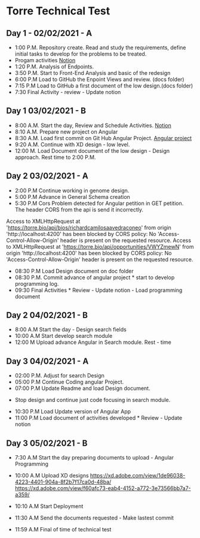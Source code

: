 # Torre Technical Test

## Day 1  -  02/02/2021 - A

* 1:00 P.M. Repository create. Read and study the requirements, define initial tasks to develop for the problems to be treated.
* Progam activities [Notion](https://www.notion.so/208d872b1fd44c65906c3da6579d61a5?v=3ed161451da348c1af59e3e69f575e91 "titulo")
* 1:20 P.M. Analysis of Endpoints. 
* 3:50 P.M. Start to Front-End Analysis and basic of the redesign 
* 6:00 P.M  Load to GitHub the Enpoint Views and review. (docs folder)
* 7:15 P.M  Load to GitHub a first document of the low design.(docs folder) 
* 7:30 Final Activity - review - Update notion  

## Day 1 03/02/2021 - B

* 8:00 A.M. Start the day, Review and Schedule Activities. [Notion](https://www.notion.so/208d872b1fd44c65906c3da6579d61a5?v=3ed161451da348c1af59e3e69f575e91 "Task List")
* 8:10 A.M. Prepare new project on Angular 
* 8:30 A.M. Load first commit on Git Hub Angular Project. [Angular project](https://github.com/richardcmg7/torre_project/tree/dev/Angular/app-torre "Foleder of Angular Project")
* 9:20 A.M. Continue with XD design - low level.
* 12:00 M. Load Document document of the low design - Design approach.  Rest time to 2:00 P.M.

## Day 2 03/02/2021 - A

* 2:00 P.M Continue working in genome design. 
* 5:00 P.M Advance in General Schema creation
* 5:30 P.M Cors Problem detected for Angular petition in GET petition. The header CORS from the api is send it incorrectly. 

Access to XMLHttpRequest at 'https://torre.bio/api/bios/richardcamilosaavedraconeo' from origin 'http://localhost:4200' has been blocked by CORS policy: No 'Access-Control-Allow-Origin' header is present on the requested resource.
Access to XMLHttpRequest at 'https://torre.bio/api/opportunities/VWYZmewN' from origin 'http://localhost:4200' has been blocked by CORS policy: No 'Access-Control-Allow-Origin' header is present on the requested resource.
* 08:30 P.M  Load Design document on doc folder
* 08:30 P.M. Commit advance of angular project * start to develop programming log.
* 09:30 Final Activities * Review - Update notion  - Load programming document

## Day 2 04/02/2021 - B

* 8:00 A.M Start the day - Design search fields
* 10:00 A.M Start develop search module
* 12:00 M Upload advance Angular in Search module. Rest - time

## Day 3 04/02/2021 - A

* 02:00 P.M. Adjust for search Design
* 05:00 P.M  Continue Coding angular Project.
* 07:00 P.M  Update Readme and load Design document.
- Stop design and continue just code focusing in search module.
* 10:30 P.M Load Update version of Angular App
* 11:00 P.M Load document of activities developed * Review - Update notion 

## Day 3 05/02/2021 - B

* 7:30 A.M Start the day preparing documents to upload - Angular Programming
* 10:00 A.M Upload XD designs
https://xd.adobe.com/view/1de96038-4223-4401-904a-8f2b7f17ca0d-48ba/
https://xd.adobe.com/view/f60afc73-eab4-4152-a772-3e73566bb7a7-a359/

* 10:10 A.M Start Deployment
* 11:30 A.M Send the documents requested - Make lastest commit
* 11:59 A.M Final of time of technical test
